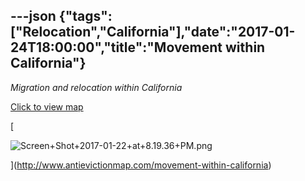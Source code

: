 ---json
{"tags":["Relocation","California"],"date":"2017-01-24T18:00:00","title":"Movement within California"}
---

_Migration and relocation within California_

[Click to view map](http://www.antievictionmap.com/movement-within-california)

[

![Screen+Shot+2017-01-22+at+8.19.36+PM.png](/assets/uploads/Screen%2BShot%2B2017-01-22%2Bat%2B8.19.36%2BPM.png)

](http://www.antievictionmap.com/movement-within-california)